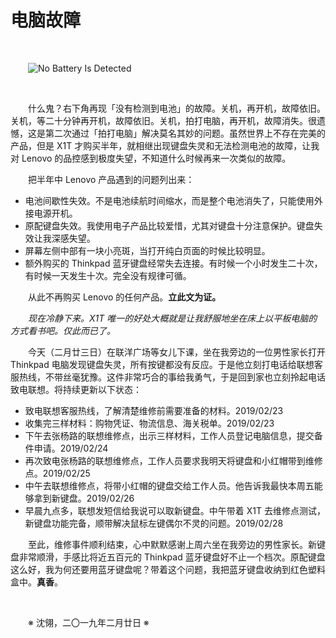 # 电脑故障

&emsp;&emsp;

&emsp;&emsp;![No Battery Is Detected](https://github.com/voyageplanet/plan42/blob/master/99_file/01_img/20190220-no-battery-is-detected.png)

&emsp;&emsp;

&emsp;&emsp;什么鬼？右下角再现「没有检测到电池」的故障。关机，再开机，故障依旧。关机，等二十分钟再开机，故障依旧。关机，拍打电脑，再开机，故障消失。很遗憾，这是第二次通过「拍打电脑」解决莫名其妙的问题。虽然世界上不存在完美的产品，但是 X1T 才购买半年，就相继出现键盘失灵和无法检测电池的故障，让我对 Lenovo 的品控感到极度失望，不知道什么时候再来一次类似的故障。

&emsp;&emsp;把半年中 Lenovo 产品遇到的问题列出来：

- 电池间歇性失效。不是电池续航时间缩水，而是整个电池消失了，只能使用外接电源开机。
- 原配键盘失效。我使用电子产品比较爱惜，尤其对键盘十分注意保护。键盘失效让我深感失望。
- 屏幕左侧中部有一块小亮斑，当打开纯白页面的时候比较明显。
- 额外购买的 Thinkpad 蓝牙键盘经常失去连接。有时候一个小时发生二十次，有时候一天发生十次。完全没有规律可循。

&emsp;&emsp;从此不再购买 Lenovo 的任何产品。**立此文为证。**

&emsp;&emsp;_现在冷静下来。X1T 唯一的好处大概就是让我舒服地坐在床上以平板电脑的方式看书吧。仅此而已了。_

&emsp;&emsp;今天（二月廿三日）在联洋广场等女儿下课，坐在我旁边的一位男性家长打开 Thinkpad 电脑发现键盘失灵，所有按键都没有反应。于是他立刻打电话给联想客服热线，不带丝毫犹豫。这件非常巧合的事给我勇气，于是回到家也立刻拎起电话致电联想。将持续更新以下状态：

- 致电联想客服热线，了解清楚维修前需要准备的材料。2019/02/23
- 收集完三样材料：购物凭证、物流信息、海关税单。2019/02/23
- 下午去张杨路的联想维修点，出示三样材料，工作人员登记电脑信息，提交备件申请。2019/02/24
- 再次致电张杨路的联想维修点，工作人员要求我明天将键盘和小红帽带到维修点。2019/02/25
- 中午去联想维修点，将带小红帽的键盘交给工作人员。他告诉我最快本周五能够拿到新键盘。2019/02/26
- 早晨九点多，联想发短信给我说可以取新键盘。中午带着 X1T 去维修点测试，新键盘功能完备，顺带解决鼠标左键偶尔不灵的问题。2019/02/28

&emsp;&emsp;至此，维修事件顺利结束，心中默默感谢上周六坐在我旁边的男性家长。新键盘非常顺滑，手感比将近五百元的 Thinkpad 蓝牙键盘好不止一个档次。原配键盘这么好，我为何还要用蓝牙键盘呢？带着这个问题，我把蓝牙键盘收纳到红色塑料盒中。**真香**。

&emsp;&emsp;

&emsp;&emsp;※ 沈翎，二〇一九年二月廿日 ※